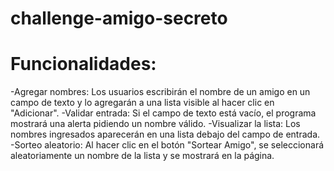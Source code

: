 # challenge-amigo-secreto

<h1>Funcionalidades:</h1>
-Agregar nombres: Los usuarios escribirán el nombre de un amigo en un campo de texto y lo agregarán a una lista visible al hacer clic en "Adicionar".
-Validar entrada: Si el campo de texto está vacío, el programa mostrará una alerta pidiendo un nombre válido.
-Visualizar la lista: Los nombres ingresados aparecerán en una lista debajo del campo de entrada.
-Sorteo aleatorio: Al hacer clic en el botón "Sortear Amigo", se seleccionará aleatoriamente un nombre de la lista y se mostrará en la página.

